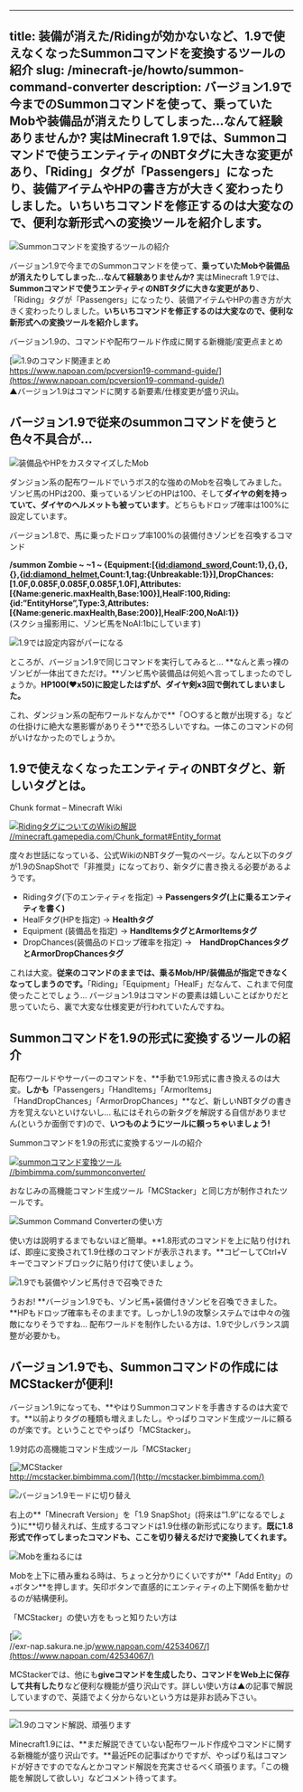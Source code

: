 
---
title: 装備が消えた/Ridingが効かないなど、1.9で使えなくなったSummonコマンドを変換するツールの紹介
slug: /minecraft-je/howto/summon-command-converter
description: バージョン1.9で今までのSummonコマンドを使って、乗っていたMobや装備品が消えたりしてしまった…なんて経験ありませんか? 実はMinecraft 1.9では、Summonコマンドで使うエンティティのNBTタグに大きな変更があり、「Riding」タグが「Passengers」になったり、装備アイテムやHPの書き方が大きく変わったりしました。いちいちコマンドを修正するのは大変なので、便利な新形式への変換ツールを紹介します。
---

![Summonコマンドを変換するツールの紹介](https://cdn-ak.f.st-hatena.com/images/fotolife/s/sasigume/20210208/20210208095729.png)

バージョン1.9で今までのSummonコマンドを使って、**乗っていたMobや装備品が消えたりしてしまった…なんて経験ありませんか?** 実はMinecraft 1.9では、**Summonコマンドで使うエンティティのNBTタグに大きな変更があり**、「Riding」タグが「Passengers」になったり、装備アイテムやHPの書き方が大きく変わったりしました。**いちいちコマンドを修正するのは大変なので、便利な新形式への変換ツールを紹介します。**

バージョン1.9の、コマンドや配布ワールド作成に関する新機能/変更点まとめ

[![1.9のコマンド関連まとめ](https://cdn-ak.f.st-hatena.com/images/fotolife/s/sasigume/20210208/20210208122409.png)  
https://www.napoan.com/pcversion19-command-guide/](https://www.napoan.com/pcversion19-command-guide/)  
▲バージョン1.9はコマンドに関する新要素/仕様変更が盛り沢山。

## バージョン1.9で従来のsummonコマンドを使うと色々不具合が…

![装備品やHPをカスタマイズしたMob](https://cdn-ak.f.st-hatena.com/images/fotolife/s/sasigume/20210208/20210208095620.png)

ダンジョン系の配布ワールドでいうボス的な強めのMobを召喚してみました。ゾンビ馬のHPは200、乗っているゾンビのHPは100、そして**ダイヤの剣を持っていて、ダイヤのヘルメットも被っています**。どちらもドロップ確率は100%に設定しています。

バージョン1.8で、馬に乗ったドロップ率100%の装備付きゾンビを召喚するコマンド

**/summon Zombie ~ ~1 ~ {Equipment:\[{[id:diamond\_sword](http://blog.hatena.ne.jp/diamond_sword/),Count:1},{},{},{},{[id:diamond\_helmet](http://blog.hatena.ne.jp/diamond_helmet/),Count:1,tag:{Unbreakable:1}}\],DropChances:\[1.0F,0.085F,0.085F,0.085F,1.0F\],Attributes:\[{Name:generic.maxHealth,Base:100}\],HealF:100,Riding:{id:”EntityHorse”,Type:3,Attributes:\[{Name:generic.maxHealth,Base:200}\],HealF:200,NoAI:1}}**  
(スクショ撮影用に、ゾンビ馬をNoAI:1bにしています)

![1.9では設定内容がパーになる](https://cdn-ak.f.st-hatena.com/images/fotolife/s/sasigume/20210208/20210208095933.png)

ところが、バージョン1.9で同じコマンドを実行してみると… **なんと素っ裸のゾンビが一体出てきただけ。**ゾンビ馬や装備品は何処へ言ってしまったのでしょうか。**HP100(♥x50)に設定したはずが、ダイヤ剣x3回で倒れてしまいました。**

これ、ダンジョン系の配布ワールドなんかで**「○○すると敵が出現する」などの仕掛けに絶大な悪影響がありそう**で恐ろしいですね。一体このコマンドの何がいけなかったのでしょうか。

## 1.9で使えなくなったエンティティのNBTタグと、新しいタグとは。

Chunk format – Minecraft Wiki

[![RidingタグについてのWikiの解説](https://cdn-ak.f.st-hatena.com/images/fotolife/s/sasigume/20210208/20210208111635.jpg)  
//minecraft.gamepedia.com/Chunk\_format#Entity\_format](http://minecraft.gamepedia.com/Chunk_format#Entity_format)

度々お世話になっている、公式WikiのNBTタグ一覧のページ。なんと以下のタグが1.9のSnapShotで「非推奨」になっており、新タグに書き換える必要があるようです。

*   Ridingタグ(下のエンティティを指定) → **Passengersタグ(上に乗るエンティティを書く)**
*   HealFタグ(HPを指定) → **Healthタグ**
*   Equipment (装備品を指定) → **HandItemsタグとArmorItemsタグ**
*   DropChances(装備品のドロップ確率を指定) →　**HandDropChancesタグとArmorDropChancesタグ**

これは大変。**従来のコマンドのままでは、乗るMob/HP/装備品が指定できなくなってしまうのです。**「Riding」「Equipment」「HealF」だなんて、これまで何度使ったことでしょう… バージョン1.9はコマンドの要素は嬉しいことばかりだと思っていたら、裏で大変な仕様変更が行われていたんですね。

## Summonコマンドを1.9の形式に変換するツールの紹介

配布ワールドやサーバーのコマンドを、**手動で1.9形式に書き換えるのは大変。**しかも**「Passengers」「HandItems」「ArmorItems」「HandDropChances」「ArmorDropChances」**など、新しいNBTタグの書き方を覚えないといけないし… 私にはそれらの新タグを解説する自信がありません(というか面倒です)ので、**いつものようにツールに頼っちゃいましょう!**

Summonコマンドを1.9の形式に変換するツールの紹介

[![summonコマンド変換ツール](https://cdn-ak.f.st-hatena.com/images/fotolife/s/sasigume/20210208/20210208100300.jpg)  
//bimbimma.com/summonconverter/](http://bimbimma.com/summonconverter/)

おなじみの高機能コマンド生成ツール「MCStacker」と同じ方が制作されたツールです。

![Summon Command Converterの使い方](https://cdn-ak.f.st-hatena.com/images/fotolife/s/sasigume/20210208/20210208100437.jpg)

使い方は説明するまでもないほど簡単。**1.8形式のコマンドを上に貼り付ければ、即座に変換されて1.9仕様のコマンドが表示されます。**コピーしてCtrl+Vキーでコマンドブロックに貼り付けて使いましょう。

![1.9でも装備やゾンビ馬付きで召喚できた](https://cdn-ak.f.st-hatena.com/images/fotolife/s/sasigume/20210208/20210208100429.png)

うおお! **バージョン1.9でも、ゾンビ馬+装備付きゾンビを召喚できました。**HPもドロップ確率もそのままです。しっかし1.9の攻撃システムでは中々の強敵になりそうですね… 配布ワールドを制作したいる方は、1.9で少しバランス調整が必要かも。

## バージョン1.9でも、Summonコマンドの作成にはMCStackerが便利!

バージョン1.9になっても、**やはりSummonコマンドを手書きするのは大変です。**以前よりタグの種類も増えましたし。やっぱりコマンド生成ツールに頼るのが楽です。ということでやっぱり「MCStacker」。

1.9対応の高機能コマンド生成ツール「MCStacker」

[![MCStacker](https://cdn-ak.f.st-hatena.com/images/fotolife/s/sasigume/20210208/20210208100303.jpg)  
http://mcstacker.bimbimma.com/](http://mcstacker.bimbimma.com/)

![バージョン1.9モードに切り替え](https://cdn-ak.f.st-hatena.com/images/fotolife/s/sasigume/20210208/20210208090804.jpg)

右上の**「Minecraft Version」を「1.9 SnapShot」(将来は”1.9″になるでしょう)に**切り替えれば、生成するコマンドは1.9仕様の新形式になります。**既に1.8形式で作ってしまったコマンドも、ここを切り替えるだけで変換してくれます。**

![Mobを重ねるには](https://cdn-ak.f.st-hatena.com/images/fotolife/s/sasigume/20210208/20210208111638.jpg)

Mobを上下に積み重ねる時は、ちょっと分かりにくいですが**「Add Entity」の+ボタン**を押します。矢印ボタンで直感的にエンティティの上下関係を動かせるのが結構便利。

「MCStacker」の使い方をもっと知りたい方は

[![](https://cdn-ak.f.st-hatena.com/images/fotolife/s/sasigume/20210208/20210208135321.png)  
//exr-nap.sakura.ne.jp/www.napoan.com/42534067/](https://www.napoan.com/42534067/)

MCStackerでは、他にも**giveコマンドを生成したり、コマンドをWeb上に保存して共有したり**など便利な機能が盛り沢山です。詳しい使い方は▲の記事で解説していますので、英語でよく分からないという方は是非お読み下さい。

---

![1.9のコマンド解説、頑張ります](https://cdn-ak.f.st-hatena.com/images/fotolife/s/sasigume/20210208/20210208095641.png)

Minecraft1.9には、**まだ解説できていない配布ワールド作成やコマンドに関する新機能が盛り沢山です。**最近PEの記事ばかりですが、やっぱり私はコマンドが好きですのでなんとかコマンド解説を充実させるべく頑張ります。「この機能を解説して欲しい」などコメント待ってます。
